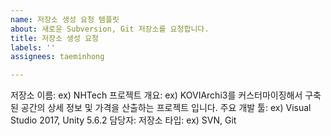 ```yaml
---
name: 저장소 생성 요청 템플릿
about: 새로운 Subversion, Git 저장소를 요청합니다.
title: 저장소 생성 요청
labels: ''
assignees: taeminhong

---
```


저장소 이름: ex) NHTech
프로젝트 개요: ex) KOVIArchi3를 커스터마이징해서 구축된 공간의 상세 정보 및 가격을 산출하는 프로젝트 입니다.
주요 개발 툴: ex) Visual Studio 2017, Unity 5.6.2
담당자:
저장소 타입: ex) SVN, Git
